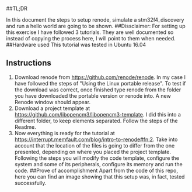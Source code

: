 ##TL;DR

In this document the steps to setup renode, simulate a stm32f4_discovery and run a hello world are going to be shown.
##Dissclaimer:
For setting up this exercise I have followed 3 tutorials. They are well documented so instead of copying the process here, I will point to them when needed.
##Hardware used
This tutorial was tested in Ubuntu 16.04

## Instructions
 1. Download renode from https://github.com/renode/renode. In my case I have followed the steps of "Using the Linux portable release". To test if the download was correct, once finished type renode from the folder you have downloaded the portable version or renode into. A new Renode window should appear.
 2. Download a project template at https://github.com/libopencm3/libopencm3-template. I did this into a different folder, to keep elements separated. Follow the steps of the Readme.
 3. Now everything is ready for the tutorial at https://interrupt.memfault.com/blog/intro-to-renode#fn:2. Take into account that the location of the files is going to differ from the one presented, depending on where you placed the project template. Following the steps you will modify the code template, configure the system and some of its peripherals, configure its memory and run the code.
##Prove of accomplishment
Apart from the code of this repo, here you can find an image showing that this setup was, in fact, tested successfully.
